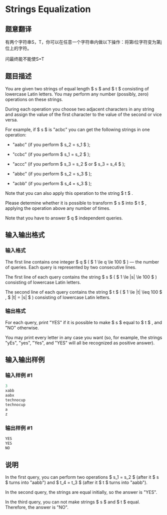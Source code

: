 # Strings Equalization

## 题意翻译

有两个字符串S，T，你可以在任意一个字符串内做以下操作：将第i位字符变为第j位上的字符。

问最终能不能使S=T

## 题目描述

You are given two strings of equal length $ s $ and $ t $ consisting of lowercase Latin letters. You may perform any number (possibly, zero) operations on these strings.

During each operation you choose two adjacent characters in any string and assign the value of the first character to the value of the second or vice versa.

For example, if $ s $ is "acbc" you can get the following strings in one operation:

- "aabc" (if you perform $ s_2 = s_1 $ );

- "ccbc" (if you perform $ s_1 = s_2 $ );

- "accc" (if you perform $ s_3 = s_2 $ or $ s_3 = s_4 $ );

- "abbc" (if you perform $ s_2 = s_3 $ );

- "acbb" (if you perform $ s_4 = s_3 $ );

Note that you can also apply this operation to the string $ t $ .

Please determine whether it is possible to transform $ s $ into $ t $ , applying the operation above any number of times.

Note that you have to answer $ q $ independent queries.

## 输入输出格式

### 输入格式

The first line contains one integer $ q $ ( $ 1 \le q \le 100 $ ) — the number of queries. Each query is represented by two consecutive lines.

The first line of each query contains the string $ s $ ( $ 1 \le |s| \le 100 $ ) consisting of lowercase Latin letters.

The second line of each query contains the string $ t $ ( $ 1 \le |t| \leq 100 $ , $ |t| = |s| $ ) consisting of lowercase Latin letters.

### 输出格式

For each query, print "YES" if it is possible to make $ s $ equal to $ t $ , and "NO" otherwise.

You may print every letter in any case you want (so, for example, the strings "yEs", "yes", "Yes", and "YES" will all be recognized as positive answer).

## 输入输出样例

### 输入样例 #1

```cpp
3
xabb
aabx
technocup
technocup
a
z

```
### 输出样例 #1

```cpp
YES
YES
NO

```
## 说明

In the first query, you can perform two operations $ s_1 = s_2 $ (after it $ s $ turns into "aabb") and $ t_4 = t_3 $ (after it $ t $ turns into "aabb").

In the second query, the strings are equal initially, so the answer is "YES".

In the third query, you can not make strings $ s $ and $ t $ equal. Therefore, the answer is "NO".

